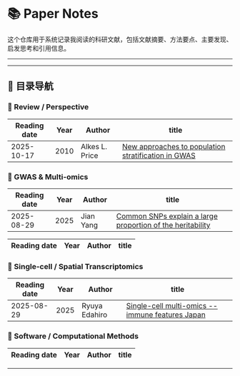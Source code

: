 # 📚 Paper Notes

这个仓库用于系统记录我阅读的科研文献，包括文献摘要、方法要点、主要发现、启发思考和引用信息。

---

---

## 🧩 目录导航

### 🧠 Review / Perspective

| Reading date | Year | Author         | title                                                                                                                      |
| ------------ | ---- | -------------- | -------------------------------------------------------------------------------------------------------------------------- |
| 2025-10-17   | 2010 | Alkes L. Price | [New approaches to population stratification in GWAS](2025/2025-10-17_New_approaches_to_population_stratification_in_GWAS.md) |

### 🧬 GWAS & Multi-omics
| Reading date | Year | Author        | title                                                 |
| ------------ | ---- | ------------- | ----------------------------------------------------- |
| 2025-08-29   | 2025 | Jian Yang | [Common SNPs explain a large proportion of the heritability](2025/2025-04-13_Common_SNPs_explain_a_large_proportion_of_the_heritability.md) |


| Reading date | Year | Author | title |
| ------------ | ---- | ------ | ----- |

### 🧬 Single-cell / Spatial Transcriptomics

| Reading date | Year | Author        | title                                                 |
| ------------ | ---- | ------------- | ----------------------------------------------------- |
| 2025-08-29   | 2025 | Ryuya Edahiro | [Single-cell multi-omics --immune features Japan](2025/2025-08-29_Deciphering_state-dependent_immune_features_from_multi-layer_omics_data_at_single-cell_resolution.md) |

### 🧰 Software / Computational Methods

| Reading date | Year | Author | title |
| ------------ | ---- | ------ | ----- |

---

